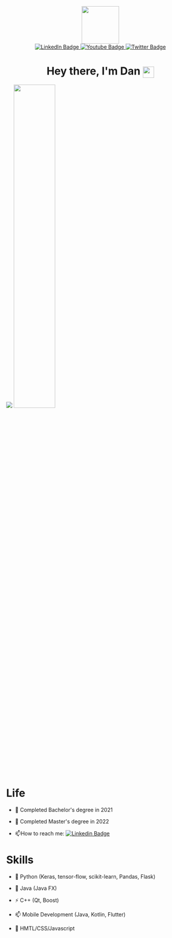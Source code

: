 <div id="header" align="center">
  <img src="https://media.giphy.com/media/lBm4rgtyIPJmywXzLW/giphy.gif" width="100"/>
</div>

<div id="badges" align="center">
  <a href="https://www.linkedin.com/in/daniel-yates-b7a184196/">
    <img src="https://img.shields.io/badge/LinkedIn-blue?style=for-the-badge&logo=linkedin&logoColor=white" alt="LinkedIn Badge"/>
  </a>
  <a href="https://dan-yates1.github.io/portfolio/">
    <img src="https://img.shields.io/badge/-Portfolio-orange?style=for-the-badge" alt="Youtube Badge"/>
  </a>
  <a href="https://twitter.com/dan_yates2">
    <img src="https://img.shields.io/badge/Twitter-blue?style=for-the-badge&logo=twitter&logoColor=white" alt="Twitter Badge"/>
  </a>
</div>

<div align="center">
  <img src="https://komarev.com/ghpvc/?username=your-github-dan-yates1&style=flat-square&color=blue" alt=""/>
</div>

<div align="center">
  <h1>
    Hey there, I'm Dan
    <img src="https://media.giphy.com/media/hvRJCLFzcasrR4ia7z/giphy.gif" width="30px" align="center"/>
  </h1>
</div>

<div align="left">
  <img src="https://github-readme-stats.vercel.app/api?username=dan-yates1&show_icons=true&theme=transparent" />
  <img width="47%" src="https://github-readme-stats.vercel.app/api/top-langs/?username=dan-yates1&layout=compact" />
</div>

<div>
<h1>Life</h1>

- :telescope: Completed Bachelor's degree in 2021

- :seedling: Completed Master's degree in 2022

- :mailbox:How to reach me: [![Linkedin Badge](https://img.shields.io/badge/-dan-blue?style=flat&logo=Linkedin&logoColor=white)](https://www.linkedin.com/in/daniel-yates-b7a184196/)

<h1>Skills</h1>

- :telescope: Python (Keras, tensor-flow, scikit-learn, Pandas, Flask)

- :seedling: Java (Java FX)

- :zap: C++ (Qt, Boost)

- :mailbox: Mobile Development (Java, Kotlin, Flutter)

- :telescope: HMTL/CSS/Javascript
</div>
